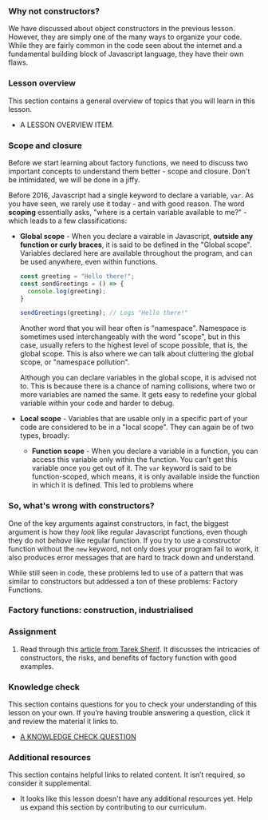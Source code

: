 ### Why not constructors?

We have discussed about object constructors in the previous lesson. However, they are simply one of the many ways to organize your code. While they are fairly common in the code seen about the internet and a fundamental building block of Javascript language, they have their own flaws.

### Lesson overview

This section contains a general overview of topics that you will learn in this lesson.

- A LESSON OVERVIEW ITEM.

### Scope and closure

Before we start learning about factory functions, we need to discuss two important concepts to understand them better - scope and closure. Don't be intimidated, we will be done in a jiffy.

Before 2016, Javascript had a single keyword to declare a variable, `var`. As you have seen, we rarely use it today - and with good reason. The word **scoping** essentially asks, "where is a certain variable available to me?" - which leads to a few classifications:

- **Global scope** - When you declare a vairable in Javascript, **outside any function or curly braces**, it is said to be defined in the "Global scope". Variables declared here are available throughout the program, and can be used anywhere, even within functions.

  ~~~javascript
  const greeting = "Hello there!";
  const sendGreetings = () => {
    console.log(greeting);
  }

  sendGreetings(greeting); // Logs "Hello there!"
  ~~~

  Another word that you will hear often is "namespace". Namespace is sometimes used interchangeably with the word "scope", but in this case, usually refers to the highest level of scope possible, that is, the global scope. This is also where we can talk about cluttering the global scope, or "namespace pollution".

  Although you can declare variables in the global scope, it is advised not to. This is because there is a chance of naming collisions, where two or more variables are named the same. It gets easy to redefine your global variable within your code and harder to debug.

- **Local scope** - Variables that are usable only in a specific part of your code are considered to be in a "local scope". They can again be of two types, broadly:

  - **Function scope** - When you declare a variable in a function, you can access this variable only within the function. You can’t get this variable once you get out of it. The `var` keyword is said to be function-scoped, which means, it is only available inside the function in which it is defined. This led to problems where 

### So, what's wrong with constructors?

One of the key arguments against constructors, in fact, the biggest argument is how they *look* like regular Javascript functions, even though they do not *behave* like regular function. If you try to use a constructor function without the `new` keyword, not only does your program fail to work, it also produces error messages that are hard to track down and understand. 

While still seen in code, these problems led to use of a pattern that was similar to constructors but addessed a ton of these problems: Factory Functions.

### Factory functions: construction, industrialised



### Assignment

<div class="lesson-content__panel" markdown="1">

1. Read through this [article from Tarek Sherif](https://tsherif.wordpress.com/2013/08/04/constructors-are-bad-for-javascript/). It discusses the intricacies of constructors, the risks, and benefits of factory function with good examples.

</div>

### Knowledge check

This section contains questions for you to check your understanding of this lesson on your own. If you’re having trouble answering a question, click it and review the material it links to.

- [A KNOWLEDGE CHECK QUESTION](A-KNOWLEDGE-CHECK-URL)

### Additional resources

This section contains helpful links to related content. It isn’t required, so consider it supplemental.

- It looks like this lesson doesn't have any additional resources yet. Help us expand this section by contributing to our curriculum.
